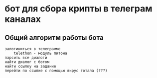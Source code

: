 # бот для cбора крипты в телеграм каналах


## Общий алгоритм работы бота
	залогиниться в телеграмме
		telethon - модуль питона
	парсить все диалоги 
	найти диалог с ботом
	найти ссылку на задание
	перейти по ссылке с помощью вирус тотала (???)
